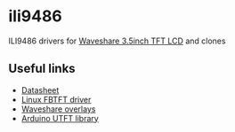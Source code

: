 # ili9486
ILI9486 drivers for [Waveshare 3.5inch TFT LCD](http://www.waveshare.com/product/3.5inch-RPi-LCD-A.htm) and clones

Useful links
------------

- [Datasheet](http://www.datasheet-pdf.com/PDF/ILI9486-Datasheet-ILITEK-945603)
- [Linux FBTFT driver](https://github.com/notro/fbtft)
- [Waveshare overlays](https://github.com/swkim01/waveshare-dtoverlays)
- [Arduino UTFT library](http://www.rinkydinkelectronics.com/library.php?id=51)

